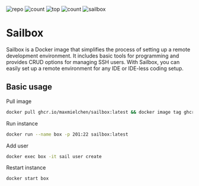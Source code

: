 ![repo](https://img.shields.io/github/repo-size/maxmielchen/sailbox?style=flat-square)
![count](https://img.shields.io/github/directory-file-count/maxmielchen/sailbox?style=flat-square)
![top](https://img.shields.io/github/languages/top/maxmielchen/sailbox?style=flat-square)
![count](https://img.shields.io/github/languages/count/maxmielchen/sailbox?style=flat-square)
![sailbox](https://img.shields.io/github/actions/workflow/status/maxmielchen/sailbox/docker-publish.yml?label=sailbox%3Alatest&style=flat-square)

# Sailbox
Sailbox is a Docker image that simplifies the process of setting up a remote development environment. It includes basic tools for programming and provides CRUD options for managing SSH users. With Sailbox, you can easily set up a remote environment for any IDE or IDE-less coding setup.

## Basic usage

Pull image
```Bash
docker pull ghcr.io/maxmielchen/sailbox:latest && docker image tag ghcr.io/maxmielchen/sailbox:latest sailbox:latest
```

Run instance
```Bash
docker run --name box -p 201:22 sailbox:latest
```

Add user
```Bash
docker exec box -it sail user create
```

Restart instance
```Bash
docker start box
```
